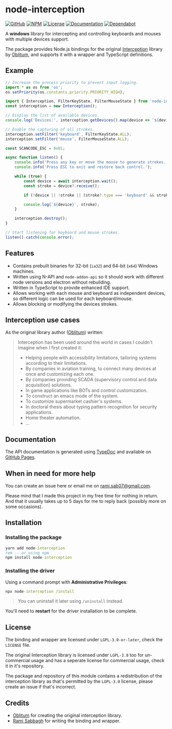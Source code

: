 
# node-interception

[![GitHub](https://flat.badgen.net/badge/icon/GitHub?icon=github&color=black&label)][GitHub]
[![NPM](https://flat.badgen.net/npm/v/node-interception?icon=npm&color=red&label)][NPM]
[![License](https://flat.badgen.net/github/license/Rami-Sabbagh/node-interception?color=yellow&label)][License]
[![Documentation](https://flat.badgen.net/npm/types/node-interception?icon=typescript&label)][Documentation]
[![Dependabot](https://flat.badgen.net/github/dependabot/Rami-Sabbagh/node-interception?icon=dependabot&label)][Dependabot]

A **windows** library for intercepting and controlling keyboards and mouses with multiple devices support.

The package provides Node.js bindings for the original [Interception](https://github.com/oblitum/Interception) library by [Oblitum](https://github.com/oblitum), and supports it with a wrapper and TypeScript definitions.

## Example

```ts
// Increase the process priority to prevent input lagging.
import * as os from 'os';
os.setPriority(os.constants.priority.PRIORITY_HIGH);

import { Interception, FilterKeyState, FilterMouseState } from 'node-interception';
const interception = new Interception();

// Display the list of available devices.
console.log('Devices:', interception.getDevices().map(device => `${device}`));

// Enable the capturing of all strokes.
interception.setFilter('keyboard', FilterKeyState.ALL);
interception.setFilter('mouse', FilterMouseState.ALL);

const SCANCODE_ESC = 0x01;

async function listen() {
    console.info('Press any key or move the mouse to generate strokes.');
    console.info('Press ESC to exit and restore back control.');

    while (true) {
        const device = await interception.wait();
        const stroke = device?.receive();

        if (!device || !stroke || (stroke?.type === 'keyboard' && stroke.code === SCANCODE_ESC)) break;

        console.log(`${device}`, stroke);
    }

    interception.destroy();
}

// Start listening for keyboard and mouse strokes.
listen().catch(console.error);
```

## Features

- Contains prebuilt binaries for 32-bit (`ia32`) and 64-bit (`x64`) Windows machines.
- Written using N-API and `node-addon-api` so it should work with different node versions and electron without rebuilding.
- Written in TypeScript to provide enhanced IDE support.
- Allows working with each mouse and keyboard as independent devices, so different logic can be used for each keyboard/mouse.
- Allows blocking or modifying the devices strokes.

## Interception use cases

As the original library author ([Oblitum]) written:

> Interception has been used around the world in cases I couldn't imagine when I first created it:
>
> - Helping people with accessibility limitations, tailoring systems according to their limitations.
> - By companies in aviation training, to connect many devices at once and customizing each one.
> - By companies providing SCADA (supervisory control and data acquisition) solutions.
> - In game applications like BOTs and control customization.
> - To construct an emacs mode of the system.
> - To customize supermarket cashier's systems.
> - In doctoral thesis about typing pattern recognition for security applications.
> - Home theater automation.
> - ...

## Documentation

The API documentation is generated using [TypeDoc](https://typedoc.org/) and available on [GitHub Pages][Documentation].

## When in need for more help

You can create an issue here or email me on [rami.sab07@gmail.com](mailto:rami.sab07@gmail.com).

Please mind that I made this project in my free time for nothing in return.
And that it usually takes up to 5 days for me to reply back (possibly more on some occasions).

## Installation

### Installing the package

```cmd
yarn add node-interception
rem -- or using npm
npm install node-interception
```

### Installing the driver

Using a command prompt with **Administrative Privileges**:

```cmd
npx node-interception /install
```

> You can uninstall it later using `/uninstall` instead.

You'll need to **restart** for the driver installation to be complete.

## License

The binding and wrapper are licensed under `LGPL-3.0-or-later`, check the `LICENSE` file.

The original Interception library is licensed under `LGPL-3.0` too for un-commercial usage and has a seperate license for commercial usage, check it in it's repository.

The package and repository of this module contains a redistribution of the interception library as that's permitted by the `LGPL-3.0` license, please create an issue if that's incorrect.

## Credits

- [Oblitum] for creating the original interception library.
- [Rami Sabbagh] for writing the binding and wrapper.

[NPM]: https://www.npmjs.com/package/node-interception
[GitHub]: https://github.com/Rami-Sabbagh/node-interception/
[Documentation]: https://rami-sabbagh.github.io/node-interception/
[License]: https://github.com/Rami-Sabbagh/node-interception/blob/main/LICENSE
[Actions]: https://github.com/Rami-Sabbagh/node-interception/actions
[Dependabot]: https://github.com/Rami-Sabbagh/node-interception/network/updates
[Interception]: https://github.com/oblitum/Interception
[Oblitum]: https://github.com/oblitum
[Rami Sabbagh]: https://github.com/Rami-Sabbagh
